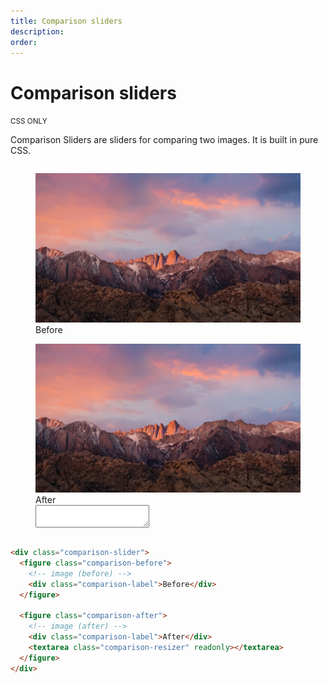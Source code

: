 ```yaml
---
title: Comparison sliders
description: 
order: 
---
```


# Comparison sliders

<small class="label label-secondary">CSS ONLY</small>

Comparison Sliders are sliders for comparing two images. It is built in pure CSS.

 
<div class="vp-raw docs-demo columns">
  <div class="column col-12">
    <div class="comparison-slider">
      <figure class="comparison-before"><img class="rounded" src="/img/macos-sierra-2.jpg" alt="macOS Sierra Wallpaper">
        <div class="comparison-label">Before</div>
      </figure>
      <figure class="comparison-after"><img class="filter-grayscale rounded" src="/img/macos-sierra-2.jpg" alt="macOS Sierra Wallpaper">
        <div class="comparison-label">After</div>
        <textarea class="comparison-resizer" readonly=""></textarea>
      </figure>
    </div>
  </div>
</div>

```html
<div class="comparison-slider">
  <figure class="comparison-before">
    <!-- image (before) -->
    <div class="comparison-label">Before</div>
  </figure>

  <figure class="comparison-after">
    <!-- image (after) -->
    <div class="comparison-label">After</div>
    <textarea class="comparison-resizer" readonly></textarea>
  </figure>
</div>
```
